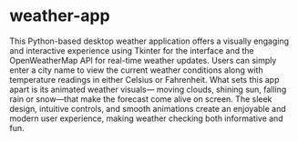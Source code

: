 # weather-app

This Python-based desktop weather application offers a visually engaging and interactive experience using Tkinter for the interface and the OpenWeatherMap API for real-time weather updates. Users can simply enter a city name to view the current weather conditions along with temperature readings in either Celsius or Fahrenheit. What sets this app apart is its animated weather visuals— moving clouds, shining sun, falling rain or snow—that make the forecast come alive on screen. The sleek design, intuitive controls, and smooth animations create an enjoyable and modern user experience, making weather checking both informative and fun.
